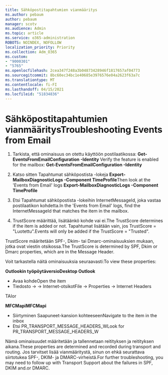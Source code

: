 ```yaml
---
title: Sähköpostitapahtumien vianmääritys
ms.author: pebaum
author: pebaum
manager: scotv
ms.audience: Admin
ms.topic: article
ms.service: o365-administration
ROBOTS: NOINDEX, NOFOLLOW
localization_priority: Priority
ms.collection: Adm_O365
ms.custom:
- "9000301"
- "5765"
ms.openlocfilehash: 2cea347f248a3b04873428946f1817657af04773
ms.sourcegitcommit: 8bc60ec34bc1e40685e3976576e04a2623f63a7c
ms.translationtype: MT
ms.contentlocale: fi-FI
ms.lasthandoff: 04/15/2021
ms.locfileid: "51834836"
---
```

# <a name="troubleshooting-events-from-email"></a><span data-ttu-id="2a216-102">Sähköpostitapahtumien vianmääritys</span><span class="sxs-lookup"><span data-stu-id="2a216-102">Troubleshooting Events from Email</span></span>

1. <span data-ttu-id="2a216-103">Tarkista, että ominaisuus on otettu käyttöön postilaatikossa: **Get-EventsFromEmailConfiguration -Identity <mailbox>**</span><span class="sxs-lookup"><span data-stu-id="2a216-103">Verify the feature is enabled for the mailbox: **Get-EventsFromEmailConfiguration -Identity <mailbox>**</span></span>

2. <span data-ttu-id="2a216-104">Katso sitten Tapahtumat sähköpostista -lokeja **Export-MailboxDiagnosticLogs <mailbox> -Component TimeProfile**</span><span class="sxs-lookup"><span data-stu-id="2a216-104">Then look at the 'Events from Email' logs **Export-MailboxDiagnosticLogs <mailbox> -Component TimeProfile**</span></span>

3. <span data-ttu-id="2a216-105">Etsi Tapahtumat sähköpostista -lokeihin InternetMessageId, joka vastaa postilaatikon kohdetta.</span><span class="sxs-lookup"><span data-stu-id="2a216-105">In the 'Events from Email' logs, find the InternetMessageId that matches the item in the mailbox.</span></span>  

4. <span data-ttu-id="2a216-106">TrustScore määrittää, lisätäänkö kohde vai ei.</span><span class="sxs-lookup"><span data-stu-id="2a216-106">The TrustScore determines if the item is added or not.</span></span> <span data-ttu-id="2a216-107">Tapahtumat lisätään vain, jos TrustScore = "Luotettu".</span><span class="sxs-lookup"><span data-stu-id="2a216-107">Events will only be added if the TrustScore = "Trusted".</span></span>

<span data-ttu-id="2a216-108">TrustScore määritetään SPF-, Dkim- tai Dmarc-ominaisuuksien mukaan, jotka ovat viestin otsikossa.</span><span class="sxs-lookup"><span data-stu-id="2a216-108">The TrustScore is determined by SPF, Dkim or Dmarc properties, which are in the Message Header.</span></span>

<span data-ttu-id="2a216-109">Voit tarkastella näitä ominaisuuksia seuraavasti:</span><span class="sxs-lookup"><span data-stu-id="2a216-109">To view these properties:</span></span>

<span data-ttu-id="2a216-110">**Outlookin työpöytäversio**</span><span class="sxs-lookup"><span data-stu-id="2a216-110">**Desktop Outlook**</span></span>

- <span data-ttu-id="2a216-111">Avaa kohde</span><span class="sxs-lookup"><span data-stu-id="2a216-111">Open the item</span></span>
- <span data-ttu-id="2a216-112">Tiedosto -> -> Internet-otsikot</span><span class="sxs-lookup"><span data-stu-id="2a216-112">File -> Properties -> Internet Headers</span></span>

<span data-ttu-id="2a216-113">TAI</span><span class="sxs-lookup"><span data-stu-id="2a216-113">or</span></span>

<span data-ttu-id="2a216-114">**MFCMapi**</span><span class="sxs-lookup"><span data-stu-id="2a216-114">**MFCMapi**</span></span>

- <span data-ttu-id="2a216-115">Siirtyminen Saapuneet-kansion kohteeseen</span><span class="sxs-lookup"><span data-stu-id="2a216-115">Navigate to the item in the inbox</span></span>
- <span data-ttu-id="2a216-116">Etsi PR_TRANSPORT_MESSAGE_HEADERS_W</span><span class="sxs-lookup"><span data-stu-id="2a216-116">Look for PR_TRANSPORT_MESSAGE_HEADERS_W</span></span>

<span data-ttu-id="2a216-117">Nämä ominaisuudet määritetään ja tallennetaan reitityksen ja reitityksen aikana.</span><span class="sxs-lookup"><span data-stu-id="2a216-117">These properties are determined and recorded during transport and routing.</span></span> <span data-ttu-id="2a216-118">Jos tarvitset lisää vianmääritystä, sinun on ehkä seurattava siirtotukea SPF-, DKIM- ja DMARC-virheistä.</span><span class="sxs-lookup"><span data-stu-id="2a216-118">For further troubleshooting, you may need to follow up with Transport Support about the failures in  SPF, DKIM and.or DMARC.</span></span>